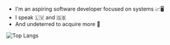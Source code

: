  - I'm an aspiring software developer focused on systems 📈🖥️
 - I speak 🇱🇻 and 🇬🇧
 - And undeterred to acquire more 🔎

![Top Langs](https://github-readme-stats.vercel.app/api/top-langs/?username=1ivyatan&hide_progress=true)

